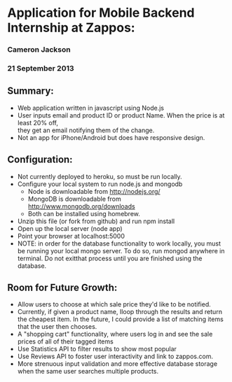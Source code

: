 # Application for Mobile Backend Internship at Zappos: 
### Cameron Jackson
### 21 September 2013

## Summary:
* Web application written in javascript using Node.js
* User inputs email and product ID or product Name. When the price is at least 20% off,  
	  they get an email notifying them of the change.
* Not an app for iPhone/Android but does have responsive design.

## Configuration:
* Not currently deployed to heroku, so must be run locally. 
* Configure your local system to run node.js and mongodb
	- Node is downloadable from http://nodejs.org/ 
	- MongoDB is downloadable from http://www.mongodb.org/downloads 
	- Both can be installed using homebrew. 
 * Unzip this file (or fork from github) and run npm install 
 * Open up the local server (node app)
 * Point your browser at localhost:5000 
 * NOTE: in order for the database functionality to work locally, you must be running your local mongo server. To do so, run mongod anywhere in terminal. Do not exitthat process until you are finished using the database. 
 		
## Room for Future Growth: 
* Allow users to choose at which sale price they'd like to be notified.
* Currently, if given a product name, Iloop through the results and return the cheapest 
	item. In the future, I could provide a list of matching items that the user then chooses. 
* A "shopping cart" functionality, where users log in and see the sale prices of all
	of their tagged items
* Use Statistics API to filter results to show most popular 
* Use Reviews API to foster user interactivity and link to zappos.com.
* More strenuous input validation and more effective database storage when the same
	user searches multiple products. 